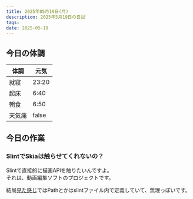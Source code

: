 ```yaml
---
title: 2025年05月19日(月)
description: 2025年5月19日の日記
tags: 
date: 2025-05-19
---
```


## 今日の体調

| 体調  | 元気    |
| --- | ----- |
| 就寝  | 23:20 |
| 起床  | 6:40  |
| 朝食  | 6:50  |
| 天気痛 | false |

## 今日の作業
### SlintでSkiaは触らせてくれないの？
Slintで直接的に描画APIを触りたいんですよ。  
それは、動画編集ソフトのプロジェクトです。

結局[見た感じ](https://github.com/slint-ui/slint/blob/master/examples/iot-dashboard/iot-dashboard.slint)ではPathとかはslintファイル内で定義していて、無理っぽいです。